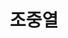 ---
layout: hubs
key: Q56651392
title: 조중열
name: 조중열
image: 
description: 대한민국의 기업가, 전 한일개발 회장
score: 3.348730049940727e-05
degree: 3
---